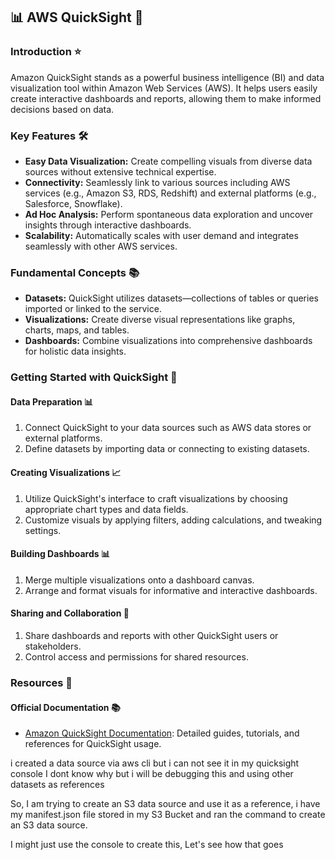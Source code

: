 ##  :bar_chart: AWS QuickSight :rocket:


### Introduction :star:

Amazon QuickSight stands as a powerful business intelligence (BI) and data visualization tool within Amazon Web Services (AWS). It helps users easily create interactive dashboards and reports, allowing them to make informed decisions based on data.

### Key Features :hammer_and_wrench:

- **Easy Data Visualization:** Create compelling visuals from diverse data sources without extensive technical expertise.
- **Connectivity:** Seamlessly link to various sources including AWS services (e.g., Amazon S3, RDS, Redshift) and external platforms (e.g., Salesforce, Snowflake).
- **Ad Hoc Analysis:** Perform spontaneous data exploration and uncover insights through interactive dashboards.
- **Scalability:** Automatically scales with user demand and integrates seamlessly with other AWS services.

### Fundamental Concepts :books:

- **Datasets:** QuickSight utilizes datasets—collections of tables or queries imported or linked to the service.
- **Visualizations:** Create diverse visual representations like graphs, charts, maps, and tables.
- **Dashboards:** Combine visualizations into comprehensive dashboards for holistic data insights.

### Getting Started with QuickSight :rocket:

#### Data Preparation :bar_chart:
1. Connect QuickSight to your data sources such as AWS data stores or external platforms.
2. Define datasets by importing data or connecting to existing datasets.

#### Creating Visualizations :chart_with_upwards_trend:
1. Utilize QuickSight's interface to craft visualizations by choosing appropriate chart types and data fields.
2. Customize visuals by applying filters, adding calculations, and tweaking settings.

#### Building Dashboards :bar_chart:
1. Merge multiple visualizations onto a dashboard canvas.
2. Arrange and format visuals for informative and interactive dashboards.

#### Sharing and Collaboration :handshake:
1. Share dashboards and reports with other QuickSight users or stakeholders.
2. Control access and permissions for shared resources.

### Resources :open_book:

#### Official Documentation :books:
- [Amazon QuickSight Documentation](https://docs.aws.amazon.com/quicksight/index.html): Detailed guides, tutorials, and references for QuickSight usage.



i created a data source via aws cli but i can not see it in my quicksight console
I dont know why but i will be debugging this and using other datasets as references

So, I am trying to create an S3 data source and use it as a reference, i have my manifest.json file stored in my S3 Bucket and ran the command to create an S3 data source.


I might just use the console to create this, Let's see how that goes